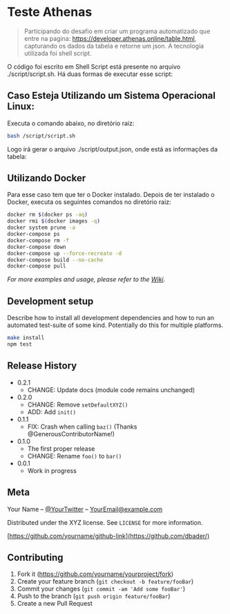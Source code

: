 # Teste Athenas
> Participando do desafio em criar um programa automatizado que entre na pagina: https://developer.athenas.online/table.html, capturando os dados da tabela e retorne um json.  A tecnologia utilizada foi shell script.


O código foi escrito em Shell Script está presente no arquivo ./script/script.sh. Há duas formas de executar esse script:

## Caso Esteja Utilizando um Sistema Operacional Linux:

Executa o comando abaixo, no diretório raiz:

```sh
bash /script/script.sh
```

Logo irá gerar o arquivo ./script/output.json, onde está as informações da tabela:


## Utilizando Docker

Para esse caso tem que ter o Docker instalado. Depois de ter instalado o Docker, executa os seguintes comandos no diretório raiz:

```sh
docker rm $(docker ps -aq)
docker rmi $(docker images -q)
docker system prune -a
docker-compose ps
docker-compose rm -f
docker-compose down
docker-compose up --force-recreate -d
docker-compose build --no-cache
docker-compose pull
```

_For more examples and usage, please refer to the [Wiki][wiki]._

## Development setup

Describe how to install all development dependencies and how to run an automated test-suite of some kind. Potentially do this for multiple platforms.

```sh
make install
npm test
```

## Release History

* 0.2.1
    * CHANGE: Update docs (module code remains unchanged)
* 0.2.0
    * CHANGE: Remove `setDefaultXYZ()`
    * ADD: Add `init()`
* 0.1.1
    * FIX: Crash when calling `baz()` (Thanks @GenerousContributorName!)
* 0.1.0
    * The first proper release
    * CHANGE: Rename `foo()` to `bar()`
* 0.0.1
    * Work in progress

## Meta

Your Name – [@YourTwitter](https://twitter.com/dbader_org) – YourEmail@example.com

Distributed under the XYZ license. See ``LICENSE`` for more information.

[https://github.com/yourname/github-link](https://github.com/dbader/)

## Contributing

1. Fork it (<https://github.com/yourname/yourproject/fork>)
2. Create your feature branch (`git checkout -b feature/fooBar`)
3. Commit your changes (`git commit -am 'Add some fooBar'`)
4. Push to the branch (`git push origin feature/fooBar`)
5. Create a new Pull Request

<!-- Markdown link & img dfn's -->
[npm-image]: https://img.shields.io/npm/v/datadog-metrics.svg?style=flat-square
[npm-url]: https://npmjs.org/package/datadog-metrics
[npm-downloads]: https://img.shields.io/npm/dm/datadog-metrics.svg?style=flat-square
[travis-image]: https://img.shields.io/travis/dbader/node-datadog-metrics/master.svg?style=flat-square
[travis-url]: https://travis-ci.org/dbader/node-datadog-metrics
[wiki]: https://github.com/yourname/yourproject/wiki
